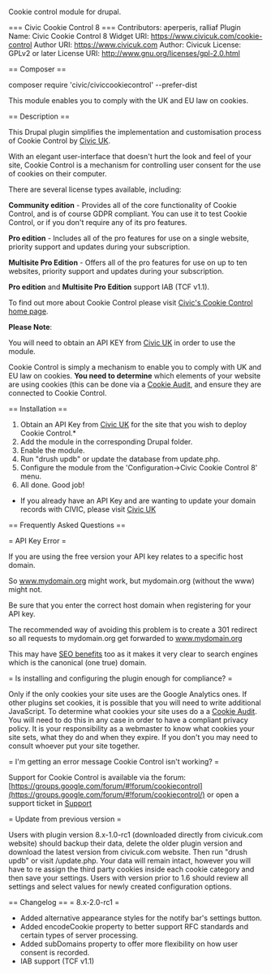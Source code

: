 Cookie control module for drupal.

=== Civic Cookie Control 8 ===
Contributors: aperperis, ralliaf
Plugin Name: Civic Cookie Control 8
Widget URI: https://www.civicuk.com/cookie-control 
Author URI: https://www.civicuk.com
Author: Civicuk
License: GPLv2 or later
License URI: http://www.gnu.org/licenses/gpl-2.0.html

== Composer ==

composer require 'civic/civiccookiecontrol' --prefer-dist

This module enables you to comply with the UK and EU law on cookies.

== Description ==

This Drupal plugin simplifies the implementation and customisation process of Cookie Control by [Civic UK](https://www.civicuk.com/).

With an elegant user-interface that doesn't hurt the look and feel of your site, Cookie Control is a mechanism for controlling user consent for the use of cookies on their computer.

There are several license types available, including:

**Community edition** - Provides all of the core functionality of Cookie Control, and is of course GDPR compliant. You can use it to test Cookie Control, or if you don't require any of its pro features.

**Pro edition** - Includes all of the pro features for use on a single website, priority support and updates during your subscription. 

**Multisite Pro Edition** - Offers all of the pro features for use on up to ten websites, priority support and updates during your subscription.

**Pro edition** and **Multisite Pro Edition** support IAB (TCF v1.1).

To find out more about Cookie Control please visit [Civic's Cookie Control home page](https://www.civicuk.com/cookie-control).


**Please Note**:

You will need to obtain an API KEY from [Civic UK](https://www.civicuk.com/cookie-control/v8/download) in order to use the module.

Cookie Control is simply a mechanism to enable you to comply with UK and EU law on cookies. **You need to determine** which elements of your website are using cookies (this can be done via a [Cookie Audit](https://www.civicuk.com/cookie-control/deployment#audit), and ensure they are connected to Cookie Control.


== Installation ==

1. Obtain an API Key from [Civic UK](https://www.civicuk.com/cookie-control/v8/download) for the site that you wish to deploy Cookie Control.*
2. Add the module in the corresponding Drupal folder.
3. Enable the module.
4. Run "drush updb" or update the database from update.php.
5. Configure the module from the 'Configuration->Civic Cookie Control 8' menu.
6. All done. Good job!

* If you already have an API Key and are wanting to update your domain records with CIVIC, please visit [Civic UK](https://www.civicuk.com/cookie-control/v8/download)

== Frequently Asked Questions ==

= API Key Error =

If you are using the free version your API key relates to a specific host domain.

So www.mydomain.org might work, but mydomain.org (without the www) might not.

Be sure that you enter the correct host domain when registering for your API key.

The recommended way of avoiding this problem is to create a 301 redirect so all requests to mydomain.org get forwarded to www.mydomain.org

This may have [SEO benefits](http://www.mattcutts.com/blog/seo-advice-url-canonicalization/) too as it makes it very clear to search engines which is the canonical (one true) domain.

= Is installing and configuring the plugin enough for compliance? =

Only if the only cookies your site uses are the Google Analytics ones. 
If other plugins set cookies, it is possible that you will need to write additional JavaScript.
To determine what cookies your site uses do a a [Cookie Audit](https://www.civicuk.com/cookie-control/deployment#audit). You will need to do this in any case in order to have a compliant privacy policy.
It is your responsibility as a webmaster to know what cookies your site sets, what they do and when they expire. If you don't you may need to consult whoever put your site together.

= I'm getting an error message Cookie Control isn't working? =

Support for Cookie Control is available via the forum: [https://groups.google.com/forum/#!forum/cookiecontrol](https://groups.google.com/forum/#!forum/cookiecontrol/) or open a support ticket in [Support](https://www.civicuk.com/support)

= Update from previous version =

Users with plugin version 8.x-1.0-rc1 (downloaded directly from civicuk.com website) should backup their data, 
delete the older plugin version and download the latest version from civicuk.com website. Then run "drush updb" or visit /update.php. 
Your data will remain intact, however you will have to re assign the third party cookies inside each cookie category and then save your settings. Users with version prior to 1.6 should review all settings and select values for newly created configuration options.


== Changelog ==
= 8.x-2.0-rc1 =
* Added alternative appearance styles for the notify bar's settings button.
* Added encodeCookie property to better support RFC standards and certain types of server processing.
* Added subDomains property to offer more flexibility on how user consent is recorded.
* IAB support (TCF v1.1)

